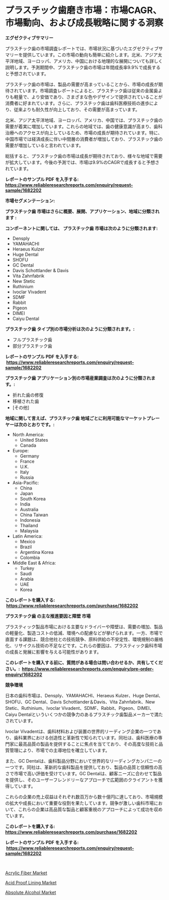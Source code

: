 <p><h1>プラスチック歯磨き市場：市場CAGR、市場動向、および成長戦略に関する洞察</h1></p><p><strong>エグゼクティブサマリー</strong></p>
<p><p>プラスチック歯の市場調査レポートでは、市場状況に基づいたエグゼクティブサマリーを提供しています。この市場の動向も簡単に紹介します。北米、アジア太平洋地域、ヨーロッパ、アメリカ、中国における地理的な展開についても詳しく説明します。予測期間中、プラスチック歯の市場は年間成長率9.9%で成長すると予想されています。</p><p>プラスチック歯の市場は、製品の需要が高まっていることから、市場の成長が期待されています。市場調査レポートによると、プラスチック歯は従来の金属歯よりも軽量で、より安価であり、さまざまな色やデザインで提供されていることが消費者に好まれています。さらに、プラスチック歯は歯科医療技術の進歩により、従来よりも耐久性が向上しており、その需要が高まっています。</p><p>北米、アジア太平洋地域、ヨーロッパ、アメリカ、中国では、プラスチック歯の需要が着実に増加しています。これらの地域では、歯の健康意識が高まり、歯科治療へのアクセスが向上しているため、市場の成長が期待されています。特に、中国市場では経済成長に伴い中間層の消費者が増加しており、プラスチック歯の需要が増加していると言われています。</p><p>総括すると、プラスチック歯の市場は成長が期待されており、様々な地域で需要が拡大しています。今後の予測では、市場は9.9%のCAGRで成長すると予想されています。</p></p>
<p><strong>レポートのサンプル PDF を入手する: <a href="https://www.reliableresearchreports.com/enquiry/request-sample/1682202">https://www.reliableresearchreports.com/enquiry/request-sample/1682202</a></strong></p>
<p><strong>市場セグメンテーション:</strong></p>
<p><strong> プラスチック歯 市場はさらに概要、展開、アプリケーション、地域に分類されます :</strong></p>
<p><strong>コンポーネントに関しては、 プラスチック歯 市場は次のように分類されます: &nbsp;</strong></p>
<p><ul><li>Densply</li><li>YAMAHACHI</li><li>Heraeus Kulzer</li><li>Huge Dental</li><li>SHOFU</li><li>GC Dental</li><li>Davis Schottlander & Davis</li><li>Vita Zahnfabrik</li><li>New Stetic</li><li>Ruthinium</li><li>Ivoclar Vivadent</li><li>SDMF</li><li>Rabbit</li><li>Pigeon</li><li>DIMEI</li><li>Caiyu Dental</li></ul></p>
<p><strong> プラスチック歯 タイプ別の市場分析は次のように分類されます。:</strong></p>
<p><ul><li>フルプラスチック歯</li><li>部分プラスチック歯</li></ul></p>
<p><strong>レポートのサンプル PDF を入手する: &nbsp;<a href="https://www.reliableresearchreports.com/enquiry/request-sample/1682202">https://www.reliableresearchreports.com/enquiry/request-sample/1682202</a></strong></p>
<p><strong> プラスチック歯 アプリケーション別の市場産業調査は次のように分類されます。:</strong></p>
<p><ul><li>折れた歯の修復</li><li>移植された歯</li><li>[その他]</li></ul></p>
<p><strong>地域に関して言えば、プラスチック歯 地域ごとに利用可能なマーケットプレーヤーは次のとおりです。:</strong></p>
<p><ul>
    <li>
        North America:
        <ul>
            <li>United States</li>
            <li>Canada</li>
        </ul>
    </li>
    <li>
        Europe:
        <ul>
            <li>Germany</li>
            <li>France</li>
            <li>U.K.</li>
            <li>Italy</li>
            <li>Russia</li>
        </ul>
    </li>
    <li>
        Asia-Pacific:
        <ul>
            <li>China</li>
            <li>Japan</li>
            <li>South Korea</li>
            <li>India</li>
            <li>Australia</li>
            <li>China Taiwan</li>
            <li>Indonesia</li>
            <li>Thailand</li>
            <li>Malaysia</li>
        </ul>
    </li>
    <li>
        Latin America:
        <ul>
            <li>Mexico</li>
            <li>Brazil</li>
            <li>Argentina Korea</li>
            <li>Colombia</li>
        </ul>
    </li>
    <li>
        Middle East & Africa:
        <ul>
            <li>Turkey</li>
            <li>Saudi</li>
            <li>Arabia</li>
            <li>UAE</li>
            <li>Korea</li>
        </ul>
    </li>
    </ul></p>
<p><strong>このレポートを購入する: &nbsp;<a href="https://www.reliableresearchreports.com/purchase/1682202">https://www.reliableresearchreports.com/purchase/1682202</a></strong></p>
<p><strong>プラスチック歯 の主な推進要因と障壁 市場</strong></p>
<p><p>プラスティック製品市場における主要なドライバーや障壁は、需要の増加、製品の軽量化、製造コストの低減、環境への配慮などが挙げられます。一方、市場で直面する課題は、競合他社との技術競争、原料供給の不安定性、環境規制の厳格化、リサイクル技術の不足などです。これらの要因は、プラスティック歯科市場の成長と発展に影響を与える可能性があります。</p></p>
<p><strong>このレポートを購入する前に、質問がある場合は問い合わせるか、共有してください。:&nbsp; <a href="https://www.reliableresearchreports.com/enquiry/pre-order-enquiry/1682202">https://www.reliableresearchreports.com/enquiry/pre-order-enquiry/1682202</a></strong></p>
<p><strong>競争環境</strong></p>
<p><p>日本の歯科市場は、Densply、YAMAHACHI、Heraeus Kulzer、Huge Dental、SHOFU、GC Dental、Davis Schottlander＆Davis、Vita Zahnfabrik、New Stetic、Ruthinium、Ivoclar Vivadent、SDMF、Rabbit、Pigeon、DIMEI、Caiyu Dentalといういくつかの競争力のあるプラスチック歯製品メーカーで満たされています。</p><p>Ivoclar Vivadentは、歯科材料および装置の世界的リーディング企業の一つであり、歯科業界における创造性と革新性で知られています。同社は、歯科医療の専門家に最高品質の製品を提供することに焦点を当てており、その高度な技術と品質管理により、市場での主導地位を確立しています。</p><p>また、GC Dentalは、歯科製品分野において世界的なリーディングカンパニーの一つです。同社は、革新的な歯科製品を提供しており、製品の品質と信頼性の高さで市場で高い評価を受けています。GC Dentalは、顧客ニーズに合わせて製品を提供し、そのユーザーフレンドリーなアプローチで広範囲のクライアントを獲得しています。</p><p>これらの企業の売上収益はそれぞれ数百万から数十億円に達しており、市場規模の拡大や成長において重要な役割を果たしています。競争が激しい歯科市場において、これらの企業は高品質な製品と顧客重視のアプローチによって成功を収めています。</p></p>
<p><strong>このレポートを購入する: &nbsp; <a href="https://www.reliableresearchreports.com/purchase/1682202">https://www.reliableresearchreports.com/purchase/1682202</a></strong></p>
<p><strong>レポートのサンプル PDF を入手する: &nbsp;<a href="https://www.reliableresearchreports.com/enquiry/request-sample/1682202">https://www.reliableresearchreports.com/enquiry/request-sample/1682202</a></strong><strong></strong></p>
<p>&nbsp;</p>
<p><p><a href="https://github.com/Alonsoolds3wq1d81czn8rbol/Market-Research-Report-List-1/blob/main/acrylic-fiber-market.md">Acrylic Fiber Market</a></p><p><a href="https://github.com/yemakinde/Market-Research-Report-List-1/blob/main/acid-proof-lining-market.md">Acid Proof Lining Market</a></p><p><a href="https://github.com/jsmusil/Market-Research-Report-List-2/blob/main/absolute-alcohol-market.md">Absolute Alcohol Market</a></p></p>